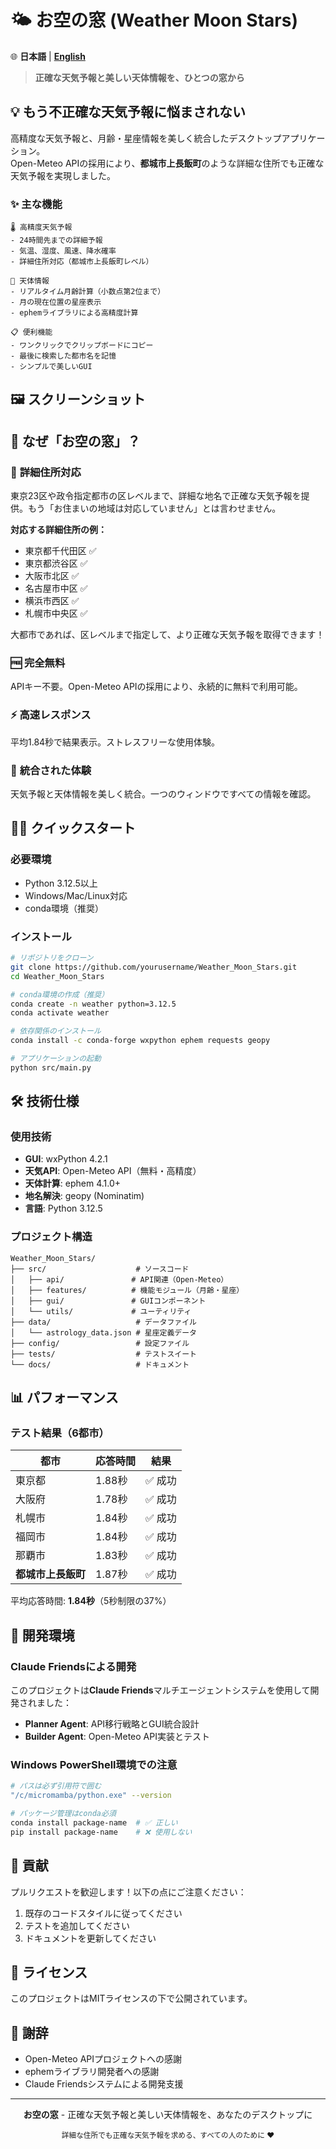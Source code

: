 # 🌤️ お空の窓 (Weather Moon Stars)

🌐 **日本語** | **[English](README.md)**

> **正確な天気予報と美しい天体情報を、ひとつの窓から**

## 💡 もう不正確な天気予報に悩まされない

高精度な天気予報と、月齢・星座情報を美しく統合したデスクトップアプリケーション。  
Open-Meteo APIの採用により、**都城市上長飯町**のような詳細な住所でも正確な天気予報を実現しました。

### ✨ 主な機能

```
🌡️ 高精度天気予報
- 24時間先までの詳細予報
- 気温、湿度、風速、降水確率
- 詳細住所対応（都城市上長飯町レベル）

🌙 天体情報
- リアルタイム月齢計算（小数点第2位まで）
- 月の現在位置の星座表示
- ephemライブラリによる高精度計算

📋 便利機能
- ワンクリックでクリップボードにコピー
- 最後に検索した都市名を記憶
- シンプルで美しいGUI
```

## 🖼️ スクリーンショット

<!-- スクリーンショットを追加する場合は、以下のコメントを解除して画像パスを設定してください
![メイン画面](docs/images/screenshot_main.png)
![天気予報表示](docs/images/screenshot_weather.png)
-->

## 🎯 なぜ「お空の窓」？

### 📍 **詳細住所対応**
東京23区や政令指定都市の区レベルまで、詳細な地名で正確な天気予報を提供。もう「お住まいの地域は対応していません」とは言わせません。

**対応する詳細住所の例：**
- 東京都千代田区 ✅
- 東京都渋谷区 ✅
- 大阪市北区 ✅
- 名古屋市中区 ✅
- 横浜市西区 ✅
- 札幌市中央区 ✅

大都市であれば、区レベルまで指定して、より正確な天気予報を取得できます！

### 🆓 **完全無料**
APIキー不要。Open-Meteo APIの採用により、永続的に無料で利用可能。

### ⚡ **高速レスポンス**
平均1.84秒で結果表示。ストレスフリーな使用体験。

### 🎨 **統合された体験**
天気予報と天体情報を美しく統合。一つのウィンドウですべての情報を確認。

## 🏃‍♂️ クイックスタート

### 必要環境
- Python 3.12.5以上
- Windows/Mac/Linux対応
- conda環境（推奨）

### インストール

```bash
# リポジトリをクローン
git clone https://github.com/yourusername/Weather_Moon_Stars.git
cd Weather_Moon_Stars

# conda環境の作成（推奨）
conda create -n weather python=3.12.5
conda activate weather

# 依存関係のインストール
conda install -c conda-forge wxpython ephem requests geopy

# アプリケーションの起動
python src/main.py
```

## 🛠 技術仕様

### 使用技術
- **GUI**: wxPython 4.2.1
- **天気API**: Open-Meteo API（無料・高精度）
- **天体計算**: ephem 4.1.0+
- **地名解決**: geopy (Nominatim)
- **言語**: Python 3.12.5

### プロジェクト構造
```
Weather_Moon_Stars/
├── src/                    # ソースコード
│   ├── api/               # API関連（Open-Meteo）
│   ├── features/          # 機能モジュール（月齢・星座）
│   ├── gui/               # GUIコンポーネント
│   └── utils/             # ユーティリティ
├── data/                   # データファイル
│   └── astrology_data.json # 星座定義データ
├── config/                 # 設定ファイル
├── tests/                  # テストスイート
└── docs/                   # ドキュメント
```

## 📊 パフォーマンス

### テスト結果（6都市）
| 都市 | 応答時間 | 結果 |
|------|----------|------|
| 東京都 | 1.88秒 | ✅ 成功 |
| 大阪府 | 1.78秒 | ✅ 成功 |
| 札幌市 | 1.84秒 | ✅ 成功 |
| 福岡市 | 1.84秒 | ✅ 成功 |
| 那覇市 | 1.83秒 | ✅ 成功 |
| **都城市上長飯町** | 1.87秒 | ✅ 成功 |

平均応答時間: **1.84秒**（5秒制限の37%）

## 🚀 開発環境

### Claude Friendsによる開発
このプロジェクトは**Claude Friends**マルチエージェントシステムを使用して開発されました：

- **Planner Agent**: API移行戦略とGUI統合設計
- **Builder Agent**: Open-Meteo API実装とテスト

### Windows PowerShell環境での注意
```bash
# パスは必ず引用符で囲む
"/c/micromamba/python.exe" --version

# パッケージ管理はconda必須
conda install package-name  # ✅ 正しい
pip install package-name    # ❌ 使用しない
```

## 🤝 貢献

プルリクエストを歓迎します！以下の点にご注意ください：

1. 既存のコードスタイルに従ってください
2. テストを追加してください
3. ドキュメントを更新してください

## 📝 ライセンス

このプロジェクトはMITライセンスの下で公開されています。

## 🙏 謝辞

- Open-Meteo APIプロジェクトへの感謝
- ephemライブラリ開発者への感謝
- Claude Friendsシステムによる開発支援

---

<p align="center">
  <strong>お空の窓</strong> - 正確な天気予報と美しい天体情報を、あなたのデスクトップに
</p>

<p align="center">
  <sub>詳細な住所でも正確な天気予報を求める、すべての人のために ❤️</sub>
</p>